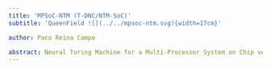 ```yaml
---
title: 'MPSoC-NTM (T-DNC/NTM-SoC)'
subtitle: 'QueenField ![](../../mpsoc-ntm.svg){width=17cm}'

author: Paco Reina Campo

abstract: Neural Turing Machine for a Multi-Processor System on Chip verified with UVM/OSVVM/FV. A Multi-Processor System on Chip (MPSoC) is a System on Chip (SoC) which includes multiple Processing Units (PU). As such, it is a Multi-Core System-on-Chip. All PUs are linked to each other by a Network on Chip (NoC). These technologies meet the performance needs of multimedia applications, telecommunication architectures or network security. A Neural Turing Machine (NTM) is a recurrent neural network model. NTMs combine the fuzzy pattern matching capabilities of neural networks with the algorithmic power of programmable computers. A NTM has a neural network controller coupled to external memory resources, which it interacts with through attentional mechanisms. The memory interactions are differentiable end-to-end, making it possible to optimize them using gradient descent.
---
```

